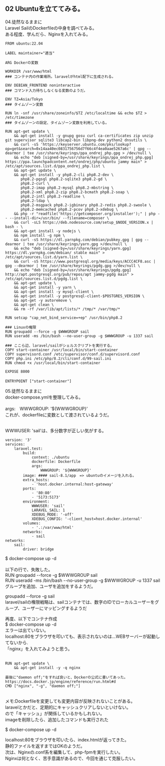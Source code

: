 ## 02 Ubuntuを立ててみる。

04.徒然なるままに<br>
Laravel SailのDockerfileの中身を調べてみる。<br>
ある程度、学んだら、Nginxを入れてみる。<br>

```
FROM ubuntu:22.04

LABEL maintainer="適当"

ARG Dockerの変数

WORKDIR /var/www/html 
### コンテナ内の作業場所。laravelがhtml配下に生成される。

ENV DEBIAN_FRONTEND noninteractive 
### コマンド入力待ちしなくなる変数のようだ。

ENV TZ=Asia/Tokyo 
### タイムゾーン変数 

RUN ln -snf /usr/share/zoneinfo/$TZ /etc/localtime && echo $TZ > /etc/timezone
### タイムゾーンの設定、タイムゾーン変数を利用している。

RUN apt-get update \
    && apt-get install -y gnupg gosu curl ca-certificates zip unzip git supervisor sqlite3 libcap2-bin libpng-dev python2 dnsutils \
    && curl -sS 'https://keyserver.ubuntu.com/pks/lookup?op=get&search=0x14aa40ec0831756756d7f66c4f4ea0aae5267a6c' | gpg --dearmor | tee /usr/share/keyrings/ppa_ondrej_php.gpg > /dev/null \
    && echo "deb [signed-by=/usr/share/keyrings/ppa_ondrej_php.gpg] https://ppa.launchpadcontent.net/ondrej/php/ubuntu jammy main" > /etc/apt/sources.list.d/ppa_ondrej_php.list \
    && apt-get update \
    && apt-get install -y php8.2-cli php8.2-dev \
       php8.2-pgsql php8.2-sqlite3 php8.2-gd \
       php8.2-curl \
       php8.2-imap php8.2-mysql php8.2-mbstring \
       php8.2-xml php8.2-zip php8.2-bcmath php8.2-soap \
       php8.2-intl php8.2-readline \
       php8.2-ldap \
       php8.2-msgpack php8.2-igbinary php8.2-redis php8.2-swoole \
       php8.2-memcached php8.2-pcov php8.2-xdebug \
    && php -r "readfile('https://getcomposer.org/installer');" | php -- --install-dir=/usr/bin/ --filename=composer \
    && curl -sLS https://deb.nodesource.com/setup_$NODE_VERSION.x | bash - \
    && apt-get install -y nodejs \
    && npm install -g npm \
    && curl -sS https://dl.yarnpkg.com/debian/pubkey.gpg | gpg --dearmor | tee /usr/share/keyrings/yarn.gpg >/dev/null \
    && echo "deb [signed-by=/usr/share/keyrings/yarn.gpg] https://dl.yarnpkg.com/debian/ stable main" > /etc/apt/sources.list.d/yarn.list \
    && curl -sS https://www.postgresql.org/media/keys/ACCC4CF8.asc | gpg --dearmor | tee /usr/share/keyrings/pgdg.gpg >/dev/null \
    && echo "deb [signed-by=/usr/share/keyrings/pgdg.gpg] http://apt.postgresql.org/pub/repos/apt jammy-pgdg main" > /etc/apt/sources.list.d/pgdg.list \
    && apt-get update \
    && apt-get install -y yarn \
    && apt-get install -y mysql-client \
    && apt-get install -y postgresql-client-$POSTGRES_VERSION \
    && apt-get -y autoremove \
    && apt-get clean \
    && rm -rf /var/lib/apt/lists/* /tmp/* /var/tmp/*

RUN setcap "cap_net_bind_service=+ep" /usr/bin/php8.2

### Linuxの権限
RUN groupadd --force -g $WWWGROUP sail
RUN useradd -ms /bin/bash --no-user-group -g $WWWGROUP -u 1337 sail

### ここら辺、laravel/sailがシェルスクリプトを実行する。
COPY start-container /usr/local/bin/start-container
COPY supervisord.conf /etc/supervisor/conf.d/supervisord.conf
COPY php.ini /etc/php/8.2/cli/conf.d/99-sail.ini
RUN chmod +x /usr/local/bin/start-container

EXPOSE 8000

ENTRYPOINT ["start-container"]　

```

05.徒然なるままに<br>
docker-compose.ymlを整理してみる。<br>
<br>
args:　WWWGROUP: '${WWWGROUP}'<br>
これが、dockerfileに変数として渡されているようだ。<br>
<br>

WWWUSER: 'sail'は、多分数字が正しい気がする。

```
version: '3'
services:
    laravel.test:
        build:
            context: ./ubuntu
            dockerfile: Dockerfile
            args:
                WWWGROUP: '${WWWGROUP}'
        image: #### sail-8.1/app　=> ubuntuのイメージを入れる。
        extra_hosts:
            - 'host.docker.internal:host-gateway'
        ports:
            - '80:80'
            - '5173:5173'
        environment:
            WWWUSER: 'sail'
            LARAVEL_SAIL: 1
            XDEBUG_MODE: '-off'
            XDEBUG_CONFIG: '-client_host=host.docker.internal'
        volumes:
            - '.:/var/www/html'
        networks:
            - sail
networks:
    sail:
        driver: bridge
```

$ docker-compose up -d<br>
<br>
以下の行で、失敗した。<br>
RUN groupadd --force -g $WWWGROUP sail<br>
RUN useradd -ms /bin/bash --no-user-group -g $WWWGROUP -u 1337 sail<br>
グループを追加、ユーザを追加をするようだ。<br>

groupadd --force -g <Group-ID> sail<br>
laravel/sailの権限戦略は、sailコンテナでは、数字のIDでローカルユーザーをグループ、ユーザーにマッピングするようだ<br>

再度、以下でコンテナ作成<br>
$ docker-compose up -d<br>
エラーは出ていない。<br>
localhost:80をブラウザを叩いても、表示されないのは...WEBサーバーが起動してないから.<br>
「nginx」を入れてみようと思う。<br>
<br>
```
RUN apt-get update \
    && apt-get install -y -q nginx

最後に"daemon off;"をすれば良いと、Dockerの公式に書いてあった。
https://docs.docker.jp/engine/reference/run.html#d
CMD ["nginx", "-g", "daemon off;"]
```
<br>
メモ:Dockerfileを変更しても変更内容が反映されないことがある。<br>
laravelとかだと、定期的にキャッシュクリアしないといけない。<br>
ので「キャッシュ」が関係しているかもしれない。<br>
imageを削除したら、追加したコマンドも実行された<br>

$ docker-compose up -d

localhost:80をブラウザを叩いたら、index.htmlが返ってきた。<br>
静的ファイルを返すまではOKのようだ。<br>
次は、Nginxの.conf系を編集して、php-fpmを実行したい。<br>
Nginxは何となく、苦手意識があるので、今回を通じて克服したい。<br>
